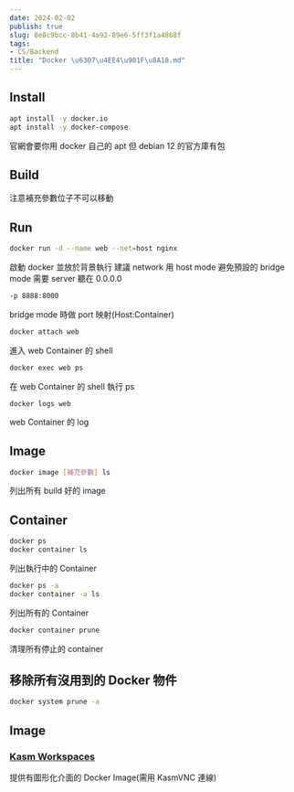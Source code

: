 ```yaml
---
date: 2024-02-02
publish: true
slug: 8e8c9bcc-8b41-4a92-89e6-5ff3f1a4868f
tags:
- CS/Backend
title: "Docker \u6307\u4EE4\u901F\u8A18.md"
---
```

## Install

```bash
apt install -y docker.io
apt install -y docker-compose
```

官網會要你用 docker 自己的 apt 但 debian 12 的官方庫有包

## Build

注意補充參數位子不可以移動

## Run

```bash
docker run -d --name web --net=host nginx
```

啟動 docker 並放於背景執行
建議 network 用 host mode 避免預設的 bridge mode 需要 server 聽在 0.0.0.0

```bash
-p 8888:8000
```

bridge mode 時做 port 映射(Host:Container)

```bash
docker attach web
```

進入 web Container 的 shell

```bash
docker exec web ps
```

在 web Container 的 shell 執行 ps

```
docker logs web
```

web Container 的 log

## Image

```bash
docker image [補充參數] ls 
```

列出所有 build 好的 image

## Container

```bash
docker ps
docker container ls
```

列出執行中的 Container

```bash
docker ps -a
docker container -a ls
```

列出所有的 Container

```bash
docker container prune
```

清理所有停止的 container

## 移除所有沒用到的 Docker 物件

```bash
docker system prune -a
```

## Image

### [Kasm Workspaces](https://www.kasmweb.com/images)

提供有圖形化介面的 Docker Image(需用 KasmVNC 連線)
